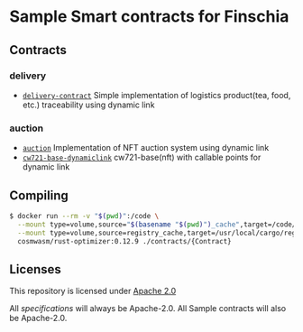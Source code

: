 #  Sample Smart contracts for Finschia

## Contracts
### delivery
- [`delivery-contract`](./contracts/delivery-contract) Simple implementation of logistics product(tea, food, etc.) traceability using dynamic link

### auction
- [`auction`](./contracts/auction/contracts/auction) Implementation of NFT auction system using dynamic link
- [`cw721-base-dynamiclink`](./contracts/auction/contracts/cw721-base-dynamiclink) cw721-base(nft) with callable points for dynamic link

## Compiling

```sh
$ docker run --rm -v "$(pwd)":/code \
  --mount type=volume,source="$(basename "$(pwd)")_cache",target=/code/contracts/{Contract}/target \
  --mount type=volume,source=registry_cache,target=/usr/local/cargo/registry \
  cosmwasm/rust-optimizer:0.12.9 ./contracts/{Contract}
```

## Licenses

This repository is licensed under [Apache 2.0](./LICENSE)

All _specifications_ will always be Apache-2.0. All Sample contracts will also be Apache-2.0.